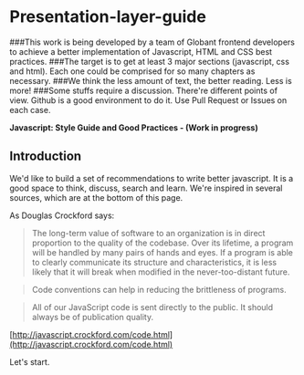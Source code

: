 Presentation-layer-guide
========================

###This work is being developed by a team of Globant frontend developers to achieve a better implementation of Javascript, HTML and CSS best practices.
###The target is to get at least 3 major sections (javascript, css and html). Each one could be comprised for so many chapters as necessary.
###We think the less amount of text, the better reading. Less is more!
###Some stuffs require a discussion. There're different points of view. Github is a good environment to do it. Use Pull Request or Issues on each case.





**Javascript: Style Guide and Good Practices - (Work in progress)**

## Introduction
We'd like to build a set of recommendations to write better javascript. It is a good space to think, discuss, search and learn. We're inspired in several sources, which are at the bottom of this page.

As Douglas Crockford says:
> The long-term value of software to an organization is in direct proportion to the quality of the codebase. Over its lifetime, a program will be handled by many pairs of hands and eyes. If a program is able to clearly communicate its structure and characteristics, it is less likely that it will break when modified in the never-too-distant future.

> Code conventions can help in reducing the brittleness of programs.

> All of our JavaScript code is sent directly to the public. It should always be of publication quality.

[http://javascript.crockford.com/code.html](http://javascript.crockford.com/code.html)   

Let's start.



